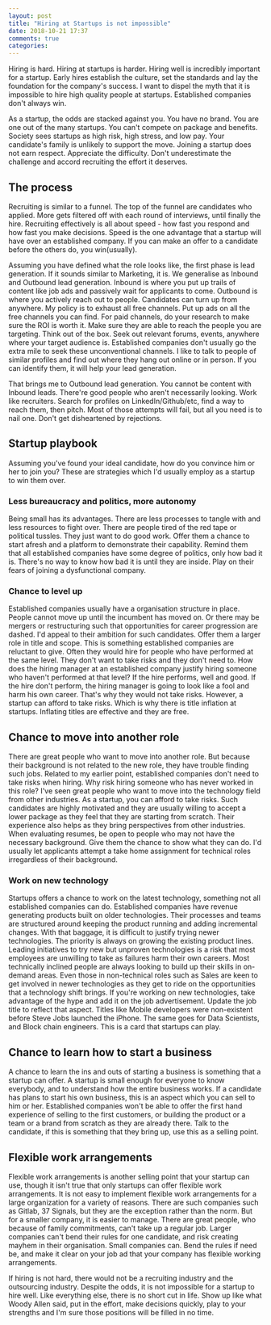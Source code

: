 ```yaml
---
layout: post
title: "Hiring at Startups is not impossible"
date: 2018-10-21 17:37
comments: true
categories:
---
```


Hiring is hard. Hiring at startups is harder. Hiring well is incredibly important for a startup. Early hires establish the culture, set the standards and lay the foundation for the company's success. I want to dispel the myth that it is impossible to hire high quality people at startups. Established companies don't always win.

<!-- more -->

As a startup, the odds are stacked against you. You have no brand. You are one out of the many startups. You can't compete on package and benefits. Society sees startups as high risk, high stress, and low pay. Your candidate's family is unlikely to support the move. Joining a startup does not earn respect. Appreciate the difficulty. Don't underestimate the challenge and accord recruiting the effort it deserves.

## The process

Recruiting is similar to a funnel. The top of the funnel are candidates who applied. More gets filtered off with each round of interviews, until finally the hire. Recruiting effectively is all about speed - how fast you respond and how fast you make decisions. Speed is the one advantage that a startup will have over an established company. If you can make an offer to a candidate before the others do, you win(usually).

Assuming you have defined what the role looks like, the first phase is lead generation. If it sounds similar to Marketing, it is. We generalise as Inbound and Outbound lead generation. Inbound is where you put up trails of content like job ads and passively wait for applicants to come. Outbound is where you actively reach out to people. Candidates can turn up from anywhere. My policy is to exhaust all free channels. Put up ads on all the free channels you can find. For paid channels, do your research to make sure the ROI is worth it. Make sure they are able to reach the people you are targeting. Think out of the box. Seek out relevant forums, events, anywhere where your target audience is. Established companies don't usually go the extra mile to seek these unconventional channels. I like to talk to people of similar profiles and find out where they hang out online or in person. If you can identify them, it will help your lead generation.

That brings me to Outbound lead generation. You cannot be content with Inbound leads. There're good people who aren't necessarily looking. Work like recruiters. Search for profiles on LinkedIn/Github/etc, find a way to reach them, then pitch. Most of those attempts will fail, but all you need is to nail one. Don't get disheartened by rejections.

## Startup playbook

Assuming you've found your ideal candidate, how do you convince him or her to join you? These are strategies which I'd usually employ as a startup to win them over.

### Less bureaucracy and politics, more autonomy

Being small has its advantages. There are less processes to tangle with and less resources to fight over. There are people tired of the red tape or political tussles. They just want to do good work. Offer them a chance to start afresh and a platform to demonstrate their capability. Remind them that all established companies have some degree of politics, only how bad it is. There's no way to know how bad it is until they are inside. Play on their fears of joining a dysfunctional company.

### Chance to level up

Established companies usually have a organisation structure in place. People cannot move up until the incumbent has moved on. Or there may be mergers or restructuring such that opportunities for career progression are dashed. I'd appeal to their ambition for such candidates. Offer them a larger role in title and scope. This is something established companies are reluctant to give. Often they would hire for people who have performed at the same level. They don't want to take risks and they don't need to. How does the hiring manager at an established company justify hiring someone who haven't performed at that level? If the hire performs, well and good. If the hire don't perform, the hiring manager is going to look like a fool and harm his own career. That's why they would not take risks. However, a startup can afford to take risks. Which is why there is title inflation at startups. Inflating titles are effective and they are free.

## Chance to move into another role

There are great people who want to move into another role. But because their background is not related to the new role, they have trouble finding such jobs. Related to my earlier point, established companies don't need to take risks when hiring. Why risk hiring someone who has never worked in this role? I've seen great people who want to move into the technology field from other industries. As a startup, you can afford to take risks. Such candidates are highly motivated and they are usually willing to accept a lower package as they feel that they are starting from scratch. Their experience also helps as they bring perspectives from other industries. When evaluating resumes, be open to people who may not have the necessary background. Give them the chance to show what they can do. I'd usually let applicants attempt a take home assignment for technical roles irregardless of their background.

### Work on new technology

Startups offers a chance to work on the latest technology, something not all established companies can do. Established companies have revenue generating products built on older technologies. Their processes and teams are structured around keeping the product running and adding incremental changes. With that baggage, it is difficult to justify trying newer technologies. The priority is always on growing the existing product lines. Leading initiatives to try new but unproven technologies is a risk that most employees are unwilling to take as failures harm their own careers. Most technically inclined people are always looking to build up their skills in on-demand areas. Even those in non-technical roles such as Sales are keen to get involved in newer technologies as they get to ride on the opportunities that a technology shift brings. If you're working on new technologies, take advantage of the hype and add it on the job advertisement. Update the job title to reflect that aspect. Titles like Mobile developers were non-existent before Steve Jobs launched the iPhone. The same goes for Data Scientists, and Block chain engineers. This is a card that startups can play.

## Chance to learn how to start a business

A chance to learn the ins and outs of starting a business is something that a startup can offer. A startup is small enough for everyone to know everybody, and to understand how the entire business works. If a candidate has plans to start his own business, this is an aspect which you can sell to him or her. Established companies won't be able to offer the first hand experience of selling to the first customers, or building the product or a team or a brand from scratch as they are already there. Talk to the candidate, if this is something that they bring up, use this as a selling point.

## Flexible work arrangements

Flexible work arrangements is another selling point that your startup can use, though it isn't true that only startups can offer flexible work arrangements. It is not easy to implement flexible work arrangements for a large organization for a variety of reasons. There are such companies such as Gitlab, 37 Signals, but they are the exception rather than the norm. But for a smaller company, it is easier to manage. There are great people, who because of family commitments, can't take up a regular job. Larger companies can't bend their rules for one candidate, and risk creating mayhem in their organisation. Small companies can. Bend the rules if need be, and make it clear on your job ad that your company has flexible working arrangements.

If hiring is not hard, there would not be a recruiting industry and the outsourcing industry. Despite the odds, it is not impossible for a startup to hire well. Like everything else, there is no short cut in life. Show up like what Woody Allen said, put in the effort, make decisions quickly, play to your strengths and I'm sure those positions will be filled in no time.
